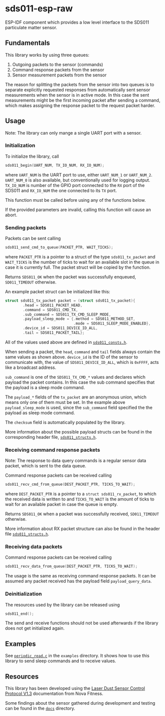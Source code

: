 # sds011-esp-raw
ESP-IDF component which provides a low level interface to the SDS011 particulate matter
sensor.

## Fundamentals
This library works by using three queues:
1. Outgoing packets to the sensor (commands)
2. Command response packets from the sensor
3. Sensor measurement packets from the sensor

The reason for splitting the packets from the sensor into two queues is to separate explicitly
requested responses from automatically sent sensor measurements when the sensor is in active
mode. In this case the sent measurements might be the first incoming packet after sending a
command, which makes assigning the response packet to the request packet harder.

## Usage
Note: The library can only mange a single UART port with a sensor.

### Initialization
To initialize the library, call
```c
sds011_begin(UART_NUM, TX_IO_NUM, RX_IO_NUM);
```
where `UART_NUM` is the UART port to use, either `UART_NUM_1` or `UART_NUM_2`. `UART_NUM_0`
is also available, but conventionally used for logging output. `TX_IO_NUM` is number of the
GPIO port connected to the `RX` port of the SDS011 and `RX_IO_NUM` the one connected to its
`TX` port.

This function must be called before using any of the functions below.

If the provided parameters are invalid, calling this function will cause an abort.

### Sending packets
Packets can be sent calling
```c
sds011_send_cmd_to_queue(PACKET_PTR, WAIT_TICKS);
```
where `PACKET_PTR` is a pointer to a struct of the type `sds011_tx_packet` and `WAIT_TICKS` is
the number of ticks to wait for an available slot in the queue in case it is currently full.
The packet struct will be copied by the function.

Returns `SDS011_OK` when the packet was successfully enqueued, `SD011_TIMEOUT` otherwise.

An example packet struct can be initialized like this:
```c
struct sds011_tx_packet packet = (struct sds011_tx_packet){
        .head = SDS011_PACKET_HEAD,
        .command = SDS011_CMD_TX,
        .sub_command = SDS011_TX_CMD_SLEEP_MODE,
        .payload_sleep_mode = {.method = SDS011_METHOD_SET,
                               .mode = SDS011_SLEEP_MODE_ENABLED},
        .device_id = SDS011_DEVICE_ID_ALL,
        .tail = SDS011_PACKET_TAIL};
```
All of the values used above are defined in [`sds011_consts.h`][2].

When sending a packet, the `head`, `command` and `tail` fields always contain the same values
as shown above. `device_id` is the ID of the sensor to communicate with, the value of
`SDS011_DEVICE_ID_ALL`, which is `0xFFFF`, acts like a broadcast address.

`sub_command` is one of the `SDS011_TX_CMD_*` values and declares which payload the packet
contains. In this case the sub command specifies that the payload is a sleep mode command.

The `payload_*` fields of the `tx_packet` are an anonymous union, which means only one
of them must be set. In the example above `payload_sleep_mode` is used, since the
`sub_command` field specified the the payload as sleep mode command.

The `checksum` field is automatically populated by the library.

More information about the possible payload structs can be found in the corresponding header
file, [`sds011_structs.h`][1].

### Receiving command response packets
Note: The response to data query commands is a regular sensor data packet, which is sent
to the data queue.

Command response packets can be received calling
```c
sds011_recv_cmd_from_queue(DEST_PACKET_PTR, TICKS_TO_WAIT);
```
where `DEST_PACKET_PTR` is a pointer to a `struct sds011_rx_packet`, to which the received
data is written to and `TICKS_TO_WAIT` is the amount of ticks to wait for an available packet
in case the queue is empty.

Returns `SDS011_OK` when a packet was successfully received, `SD011_TIMEOUT` otherwise.

More information about RX packet structure can also be found in the header file
[`sds011_structs.h`][1].

### Receiving data packets
Command response packets can be received calling
```c
sds011_recv_data_from_queue(DEST_PACKET_PTR, TICKS_TO_WAIT);
```
The usage is the same as receiving command response packets. It can be assumed any packet
received has the payload field `payload_query_data`.

### Deinitialization
The resources used by the library can be released using
```c
sds011_end();
```
The send and receive functions should not be used afterwards if the library does not get
initialized again.

## Examples
See [`periodic_read.c`][3] in the `examples` directory. It shows how to use this library
to send sleep commands and to receive values.

## Resources
This library has been developed using the [Laser Dust Sensor Control Protocol V1.3][4]
documentation from Nova Fitness.

Some findings about the sensor gathered during development and testing can be found in
the [`docs`][5] directory.

[1]: include/sds011_structs.h
[2]: include/sds011_consts.h
[3]: examples/periodic_read.c
[4]: https://nettigo.pl/attachments/415
[5]: docs
